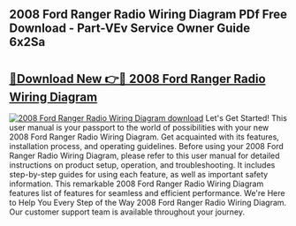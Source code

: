 ## 2008 Ford Ranger Radio Wiring Diagram PDf Free Download - Part-VEv Service Owner Guide 6x2Sa

# <h2><a href="http://dfjdsb.blite.top/?on=2008+Ford+Ranger+Radio+Wiring+Diagram">🔗Download New 👉🔴 2008 Ford Ranger Radio Wiring Diagram</a></h2>

[![2008 Ford Ranger Radio Wiring Diagram download](https://i.imgur.com/lujVjoI.png)](http://dfjdsb.blite.top/?on=2008+Ford+Ranger+Radio+Wiring+Diagram)
Let's Get Started! This user manual is your passport to the world of possibilities with your new 2008 Ford Ranger Radio Wiring Diagram. Get acquainted with its features, installation process, and operating guidelines. Before using your 2008 Ford Ranger Radio Wiring Diagram, please refer to this user manual for detailed instructions on product setup, operation, and troubleshooting. It includes step-by-step guides for using each feature, as well as important safety information. This remarkable 2008 Ford Ranger Radio Wiring Diagram features list of features for seamless and efficient performance. We're Here to Help You Every Step of the Way 2008 Ford Ranger Radio Wiring Diagram. Our customer support team is available throughout your journey.
